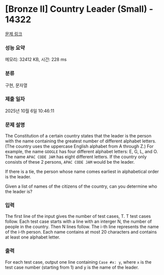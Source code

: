 # [Bronze II] Country Leader (Small) - 14322 

[문제 링크](https://www.acmicpc.net/problem/14322) 

### 성능 요약

메모리: 32412 KB, 시간: 228 ms

### 분류

구현, 문자열

### 제출 일자

2025년 10월 6일 10:46:11

### 문제 설명

<p>The Constitution of a certain country states that the leader is the person with the name containing the greatest number of different alphabet letters. (The country uses the uppercase English alphabet from A through Z.) For example, the name <code>GOOGLE</code> has four different alphabet letters: E, G, L, and O. The name <code>APAC CODE JAM</code> has eight different letters. If the country only consists of these 2 persons, <code>APAC CODE JAM</code> would be the leader.</p>

<p>If there is a tie, the person whose name comes earliest in alphabetical order is the leader.</p>

<p>Given a list of names of the citizens of the country, can you determine who the leader is?</p>

<ul>
</ul>

### 입력 

 <p>The first line of the input gives the number of test cases, T. T test cases follow. Each test case starts with a line with an interger N, the number of people in the country. Then N lines follow. The i-th line represents the name of the i-th person. Each name contains at most 20 characters and contains at least one alphabet letter.</p>

### 출력 

 <p>For each test case, output one line containing <code>Case #x: y</code>, where <code>x</code> is the test case number (starting from 1) and y is the name of the leader.</p>

